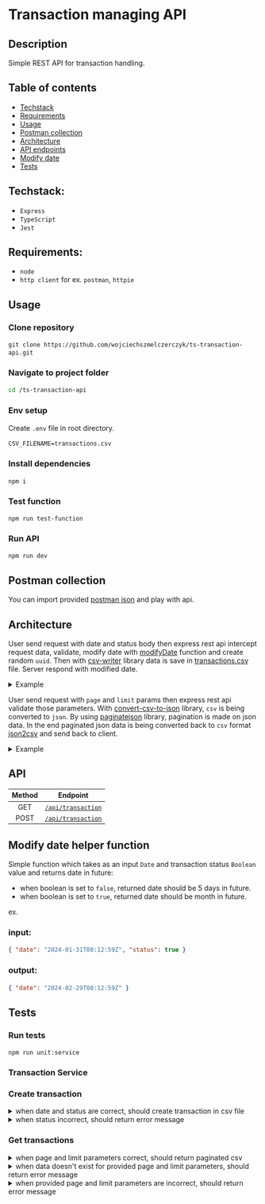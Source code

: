 # Transaction managing API

## Description

Simple REST API for transaction handling.

## Table of contents

- [Techstack](#techstack)
- [Requirements](#requirements)
- [Usage](#usage)
- [Postman collection](#postman-collection)
- [Architecture](#architecture)
- [API endpoints](#api)
- [Modify date](#modify-date-helper-function)
- [Tests](#tests)

## Techstack:

- `Express`
- `TypeScript`
- `Jest`

## Requirements:

- `node`
- `http client` for ex. `postman`, `httpie`

## Usage

### Clone repository

```
git clone https://github.com/wojciechszmelczerczyk/ts-transaction-api.git
```

### Navigate to project folder

```sh
cd /ts-transaction-api
```

### Env setup

Create `.env` file in root directory.

```dockerfile
CSV_FILENAME=transactions.csv
```

### Install dependencies

```
npm i
```

### Test function

```
npm run test-function
```

### Run API

```
npm run dev
```

## Postman collection

You can import provided [postman json](./ts-transaction-api.postman_collection.json) and play with api.

## Architecture

User send request with date and status body then express rest api intercept request data, validate, modify date with [modifyDate](/util/modifyDate.ts) function and create random `uuid`. Then with [csv-writer](https://github.com/ryu1kn/csv-writer) library data is save in [transactions.csv](./transactions.csv) file. Server respond with modified date.

<details>
<summary>Example</summary>

<img src="./.github/img/arch-post.png">

</details>

User send request with `page` and `limit` params then express rest api validate those parameters. With [convert-csv-to-json](https://github.com/iuccio/CSVtoJSON) library, `csv` is being converted to `json`. By using [paginatejson](https://github.com/YeisonTapia/paginateJson) library, pagination is made on json data. In the end paginated json data is being converted back to `csv` format [json2csv](http://zemirco.github.io/json2csv) and send back to client.

<details>
<summary>Example</summary>

<img src="./.github/img/arch-get.png">
</details>

## API

| Method |               Endpoint               |
| :----: | :----------------------------------: |
|  GET   | [`/api/transaction`](./docs/get.md)  |
|  POST  | [`/api/transaction`](./docs/post.md) |

## Modify date helper function

Simple function which takes as an input `Date` and transaction status `Boolean` value and returns date in future:

- when boolean is set to `false`, returned date should be 5 days in
  future.
- when boolean is set to `true`, returned date should be month in future.

ex.

### input:

```json
{ "date": "2024-01-31T08:12:59Z", "status": true }
```

### output:

```json
{ "date": "2024-02-29T08:12:59Z" }
```

## Tests

### Run tests

```
npm run unit:service
```

### Transaction Service

### Create transaction

<details>
<summary>when date and status are correct, should create transaction in csv file</summary>

```javascript
const req = {
  id: "58a39e7b-05a3-4daf-a44d-0b264a767ee3",
  date: new Date("2012-01-01"),
};

const body = {
  date: new Date("2012-01-01"),
  status: "true",
};

test("when date and status are correct, should create transaction in csv file", () => {
  expect(
    new TransactionService(new TransactionRepository()).createTransaction(
      req,
      body
    )
  ).toStrictEqual(new Date("2012-02-01T00:00:00.000Z"));
});
```

</details>

<details>
<summary>when status incorrect, should return error message</summary>

```javascript
test("when status incorrect, should return error message", async () => {
  body.status = "";

  const res = await new TransactionService(
    new TransactionRepository()
  ).createTransaction(req, body);

  expect(res).toStrictEqual({
    err: "Bad status type. Status has to be either 'true' or 'false'",
  });
});
```

</details>

### Get transactions

<details>
<summary>when page and limit parameters correct, should return paginated csv</summary>

```javascript
test("when page and limit parameters correct, should return paginated csv", () => {
  const queryParams = {
    page: "1",
    limit: "2",
  };
  const res = new TransactionService(
    new TransactionRepository()
  ).getTransaction(queryParams);

  expect(res).toBeTruthy();
});
```

</details>

<details>
<summary>
when data doesn't exist for provided page and limit parameters, should return error message
</summary>

```javascript
test("when data doesn't exist for provided page and limit parameters, should return error message", () => {
  const queryParams = {
    page: "10000",
    limit: "20000",
  };
  const res = new TransactionService(
    new TransactionRepository()
  ).getTransaction(queryParams);

  expect(res).toStrictEqual({ err: "No data available for this parameters" });
});
```

</details>

<details>
<summary>
when provided page and limit parameters are incorrect, should return error message
</summary>

```javascript
test("when provided page and limit parameters are incorrect, should return error message", () => {
  const queryParams = {
    page: "s",
    limit: "s",
  };
  const res = new TransactionService(
    new TransactionRepository()
  ).getTransaction(queryParams);

  expect(res).toStrictEqual({
    err: "Page and limit have to be positive numeric values",
  });
});
```

</details>
